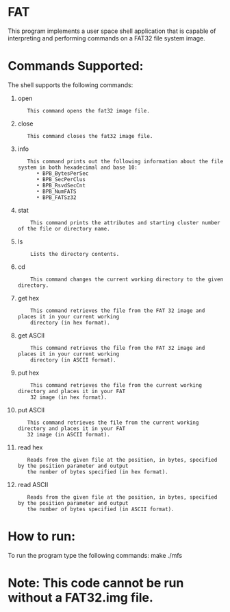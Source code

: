 # FAT
This program implements a user space shell application that is capable of interpreting and performing commands on a FAT32 file system image.

# Commands Supported:
The shell supports the following commands:
  1) open <filename> 
  
            This command opens the fat32 image file.
  2) close
  
            This command closes the fat32 image file.
  3) info
  
            This command prints out the following information about the file system in both hexadecimal and base 10:
               • BPB_BytesPerSec
               • BPB_SecPerClus
               • BPB_RsvdSecCnt
               • BPB_NumFATS
               • BPB_FATSz32 
  4) stat <filename>
  
             This command prints the attributes and starting cluster number of the file or directory name.
  5) ls
  
             Lists the directory contents. 
  6) cd <directory>
  
             This command changes the current working directory to the given directory. 
  7) get hex <filename>
  
             This command retrieves the file from the FAT 32 image and places it in your current working
             directory (in hex format).
  8) get ASCII <filename>
  
             This command retrieves the file from the FAT 32 image and places it in your current working
             directory (in ASCII format).
  9) put hex <filename>
  
             This command retrieves the file from the current working directory and places it in your FAT
             32 image (in hex format).
  10) put ASCII <filename>
  
             This command retrieves the file from the current working directory and places it in your FAT
             32 image (in ASCII format).
  11) read hex <filename> <position> <number of bytes>
  
             Reads from the given file at the position, in bytes, specified by the position parameter and output
             the number of bytes specified (in hex format).  
  12) read ASCII <filename> <position> <number of bytes>
  
             Reads from the given file at the position, in bytes, specified by the position parameter and output
             the number of bytes specified (in ASCII format). 
             
            
# How to run:
  To run the program type the following commands:
    make
    ./mfs

# Note: This code cannot be run without a FAT32.img file.
